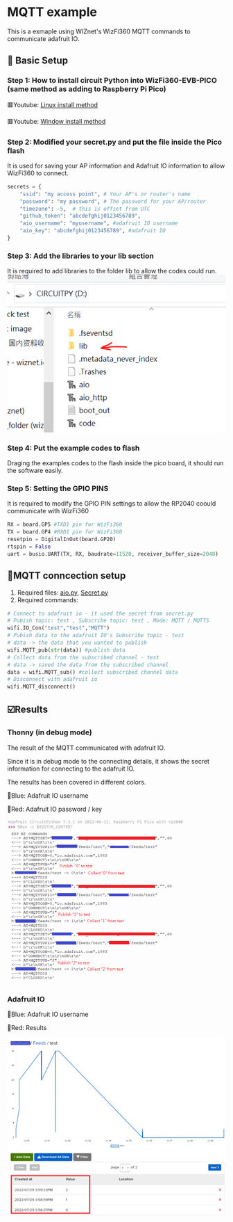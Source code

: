 # MQTT example
This is a exmaple using WIZnet's WizFi360 MQTT commands to communicate adafruit IO.

## 🤖 Basic Setup
### Step 1: How to install circuit Python into WizFi360-EVB-PICO (same method as adding to Raspberry Pi Pico)
🟥Youtube: [Linux install method][link-linux install]

🟥Youtube: [Window install method][link-window install]

### Step 2: Modified your secret.py and put the file inside the Pico flash
It is used for saving your AP information and Adafruit IO information to allow WizFi360 to connect.
```python
secrets = {
    "ssid": "my access point", # Your AP's or router's name
    "password": "my password", # The password for your AP/router
    "timezone": -5,  # this is offset from UTC
    "github_token": "abcdefghij0123456789",
    "aio_username": "myusername", #adafruit IO username
    "aio_key": "abcdefghij0123456789", #adafruit IO 
}
```
### Step 3: Add the libraries to your lib section
It is required to add libraries to the folder lib to allow the codes could run.
![link-lib_image]

### Step 4: Put the example codes to flash
Draging the examples codes to the flash inside the pico board, it should run the software easily.

### Step 5: Setting the GPIO PINS
It is required to modify the GPIO PIN settings to allow the RP2040 coould communicate with WizFi360
```python
RX = board.GP5 #TXD1 pin for WizFi360
TX = board.GP4 #RXD1 pin for WizFi360
resetpin = DigitalInOut(board.GP20) 
rtspin = False
uart = busio.UART(TX, RX, baudrate=11520, receiver_buffer_size=2048)
```

## 🔰MQTT conncection setup
1. Required files: [aio.py][link-aio], [Secret.py][link-secret]
2. Required commands:
```python
# Connect to adafruit io - it used the secret from secret.py
# Pubish topic: test , Subscribe topic: test , Mode: MQTT / MQTTS
wifi.IO_Con("test","test","MQTT") 
# Pubish data to the adafruit IO's Subscribe topic - test
# data -> the data that you wanted to publish
wifi.MQTT_pub(str(data)) #publish data
# Collect data from the subscribed channel - test
# data -> saved the data from the subscribed channel
data = wifi.MQTT_sub() #collect subscribed channel data
# Disconnect with adafruit io 
wifi.MQTT_disconnect()
```
## ☑️Results
### Thonny (in debug mode)
The result of the MQTT communicated with adafruit IO.

Since it is in debug mode to the connecting details, it shows the secret information for connecting to the adafruit IO. 

The results has been covered in different colors.

🔵Blue: Adafruit IO username

🔴Red: Adafruit IO password / key

![link-thonny_img]

### Adafruit IO 
🔵Blue: Adafruit IO username

🔴Red: Results

![link-adadfruit_img]


[link-aio]: https://github.com/ronpang/WizFi360-cpy/blob/main/examples/MQTT/aio.py
[link-secret]: https://github.com/ronpang/WizFi360-cpy/blob/main/examples/secrets.py
[link-linux install]: https://www.youtube.com/watch?v=onBkPkaqDnk&list=PL846hFPMqg3h4HpTVO8cPPHZnJIRA4I2p&index=3
[link-window install]: https://www.youtube.com/watch?v=e_f9p-_JWZw&t=374s
[link-lib_image]: https://github.com/ronpang/WizFi360-cpy/blob/main/img/lib%20image.PNG
[link-thonny_img]: https://github.com/ronpang/WizFi360-cpy/blob/main/img/thonny%20result%20-%20wizfi360%20-%20MQTT.PNG
[link-adadfruit_img]: https://github.com/ronpang/WizFi360-cpy/blob/main/img/adafruit%20io%20recevied%20result%20(updated)-%20wizfi360%20-%20MQTT.PNG

